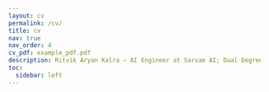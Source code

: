 ```yaml
---
layout: cv
permalink: /cv/
title: cv
nav: true
nav_order: 4
cv_pdf: example_pdf.pdf
description: Ritvik Aryan Kalra — AI Engineer at Sarvam AI; Dual Degree (B.Tech + MS by Research), IIIT Hyderabad.
toc:
  sidebar: left
---
```

